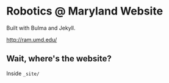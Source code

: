 # Robotics @ Maryland Website

Built with Bulma and Jekyll.

http://ram.umd.edu/

## Wait, where's the website?

Inside `_site/`